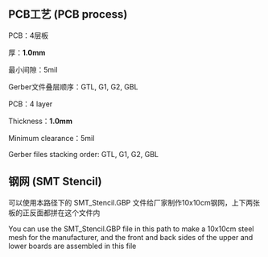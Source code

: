 ## PCB工艺 (PCB process)

PCB：4层板

厚：**1.0mm**

最小间隙：5mil

Gerber文件叠层顺序：GTL, G1, G2, GBL



PCB：4 layer 

Thickness：**1.0mm**

Minimum clearance：5mil

Gerber files stacking order: GTL, G1, G2, GBL

## 钢网 (SMT Stencil)

可以使用本路径下的 SMT_Stencil.GBP 文件给厂家制作10x10cm钢网，上下两张板的正反面都拼在这个文件内



You can use the SMT_Stencil.GBP file in this path to make a 10x10cm steel mesh for the manufacturer, and the front and back sides of the upper and lower boards are assembled in this file